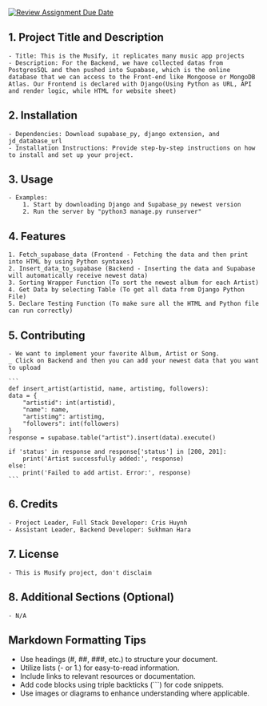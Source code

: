 [![Review Assignment Due Date](https://classroom.github.com/assets/deadline-readme-button-24ddc0f5d75046c5622901739e7c5dd533143b0c8e959d652212380cedb1ea36.svg)](https://classroom.github.com/a/545oUMxH)

## 1. Project Title and Description
    - Title: This is the Musify, it replicates many music app projects
    - Description: For the Backend, we have collected datas from PostgresSQL and then pushed into Supabase, which is the online database that we can access to the Front-end like Mongoose or MongoDB Atlas. Our Frontend is declared with Django(Using Python as URL, API and render logic, while HTML for website sheet)
## 2. Installation
    - Dependencies: Download supabase_py, django extension, and jd_database_url
    - Installation Instructions: Provide step-by-step instructions on how to install and set up your project.
## 3. Usage
    - Examples: 
        1. Start by downloading Django and Supabase_py newest version
        2. Run the server by "python3 manage.py runserver"
## 4. Features
    1. Fetch_supabase_data (Frontend - Fetching the data and then print into HTML by using Python syntaxes)
    2. Insert_data_to_supabase (Backend - Inserting the data and Supabase will automatically receive newest data)
    3. Sorting Wrapper Function (To sort the newest album for each Artist)
    4. Get Data by selecting Table (To get all data from Django Python File)
    5. Declare Testing Function (To make sure all the HTML and Python file can run correctly)
## 5. Contributing
    - We want to implement your favorite Album, Artist or Song. 
    _ Click on Backend and then you can add your newest data that you want to upload
    
    ```
    def insert_artist(artistid, name, artistimg, followers):
    data = {
        "artistid": int(artistid),
        "name": name,
        "artistimg": artistimg, 
        "followers": int(followers)
    }
    response = supabase.table("artist").insert(data).execute()  

    if 'status' in response and response['status'] in [200, 201]:
        print('Artist successfully added:', response)
    else:
        print('Failed to add artist. Error:', response)
    ```
        
## 6. Credits
    - Project Leader, Full Stack Developer: Cris Huynh
    - Assistant Leader, Backend Developer: Sukhman Hara
## 7. License
    - This is Musify project, don't disclaim 
## 8. Additional Sections (Optional)
    - N/A

## Markdown Formatting Tips
  - Use headings (#, ##, ###, etc.) to structure your document.
  - Utilize lists (- or 1.) for easy-to-read information.
  - Include links to relevant resources or documentation.
  - Add code blocks using triple backticks (```) for code snippets.
  - Use images or diagrams to enhance understanding where applicable.
